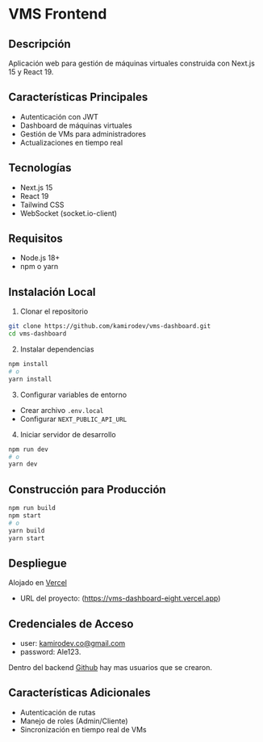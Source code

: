 # VMS Frontend

## Descripción
Aplicación web para gestión de máquinas virtuales construida con Next.js 15 y React 19.

## Características Principales
- Autenticación con JWT
- Dashboard de máquinas virtuales
- Gestión de VMs para administradores
- Actualizaciones en tiempo real

## Tecnologías
- Next.js 15
- React 19
- Tailwind CSS
- WebSocket (socket.io-client)

## Requisitos
- Node.js 18+
- npm o yarn

## Instalación Local

1. Clonar el repositorio
```bash
git clone https://github.com/kamirodev/vms-dashboard.git
cd vms-dashboard
```

2. Instalar dependencias
```bash
npm install
# o
yarn install
```

3. Configurar variables de entorno
- Crear archivo `.env.local`
- Configurar `NEXT_PUBLIC_API_URL`

4. Iniciar servidor de desarrollo
```bash
npm run dev
# o
yarn dev
```

## Construcción para Producción
```bash
npm run build
npm start
# o
yarn build
yarn start
```

## Despliegue
Alojado en [Vercel](https://vercel.com)
- URL del proyecto: (https://vms-dashboard-eight.vercel.app)

## Credenciales de Acceso
- user: kamirodev.co@gmail.com
- password: Ale123.

Dentro del backend [Github](https://github.com/kamirodev/vms-api/blob/main/src/prisma/seed.ts) hay mas usuarios que se crearon.

## Características Adicionales
- Autenticación de rutas
- Manejo de roles (Admin/Cliente)
- Sincronización en tiempo real de VMs

